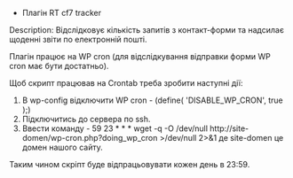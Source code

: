 - Плагін RT cf7 tracker

Description: Відслідковує кількість запитів з контакт-форми та надсилає щоденні звіти по електронній пошті.

Плагін працює на WP cron (для відслідкування відправки форми WP cron має бути достатньо).


Щоб скрипт працював на Crontab треба зробити наступні дії:

1. В wp-config відключити WP cron - (define( 'DISABLE_WP_CRON', true );)
2. Підключитись до сервера по ssh.
3. Ввести команду -    59 23 * * * wget -q -O /dev/null http://site-domen/wp-cron.php?doing_wp_cron >/dev/null 2>&1
   де site-domen це домен нашого сайту.

Таким чином скріпт буде відпрацьовувати кожен день в 23:59.
